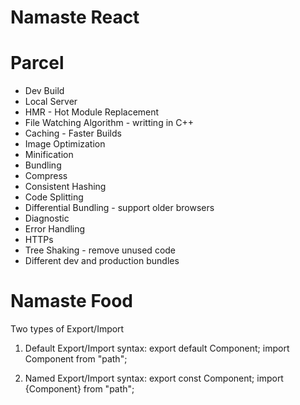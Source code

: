 # Namaste React


# Parcel
- Dev Build
- Local Server
- HMR - Hot Module Replacement
- File Watching Algorithm - writting in C++
- Caching - Faster Builds 
- Image Optimization
- Minification
- Bundling
- Compress
- Consistent Hashing
- Code Splitting
- Differential Bundling - support older browsers
- Diagnostic
- Error Handling
- HTTPs
- Tree Shaking - remove unused code
- Different dev and production bundles



# Namaste Food
<!-- * Header
*   - Logo
*   - Nav Items
* Body
*   - Search
*   - RestaurantContainer
*       - Img
*       - Name of Res, Star Rating, cuisine, estimated delivery time
* Footer
*   - Copyright
*   - Links
*   - Address
*   - Contact -->




Two types of Export/Import

1. Default Export/Import
syntax:
export default Component;
import Component from "path";


2. Named Export/Import
syntax:
export const Component;
import {Component} from "path";